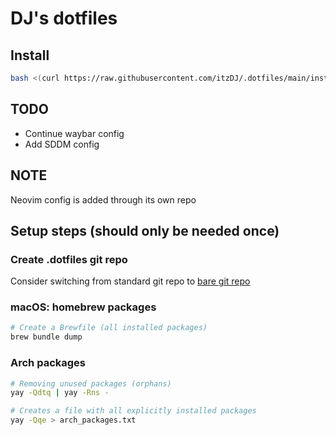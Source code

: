 # DJ's dotfiles

## Install

```bash
bash <(curl https://raw.githubusercontent.com/itzDJ/.dotfiles/main/install.sh)
```

## TODO

- Continue waybar config
- Add SDDM config

## NOTE

Neovim config is added through its own repo

## Setup steps (should only be needed once)

### Create .dotfiles git repo

Consider switching from standard git repo to [bare git repo](https://www.atlassian.com/git/tutorials/dotfiles)

### macOS: homebrew packages

```bash
# Create a Brewfile (all installed packages)
brew bundle dump
```

### Arch packages

```bash
# Removing unused packages (orphans)
yay -Qdtq | yay -Rns -

# Creates a file with all explicitly installed packages
yay -Qqe > arch_packages.txt
```
